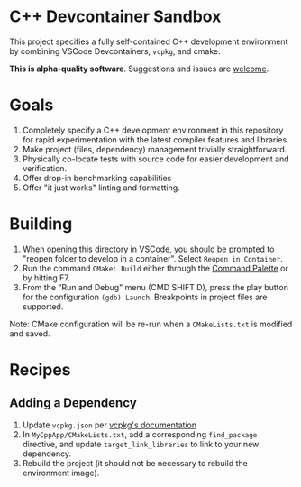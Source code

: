 # C++ Devcontainer Sandbox

This project specifies a fully self-contained C++ development environment by combining VSCode Devcontainers, `vcpkg`, and cmake.

**This is alpha-quality software**. Suggestions and issues are [welcome]().

# Goals

1. Completely specify a C++ development environment in this repository for rapid experimentation with the latest compiler features and libraries.
2. Make project (files, dependency) management trivially straightforward.
3. Physically co-locate tests with source code for easier development and verification.
4. Offer drop-in benchmarking capabilities
5. Offer "it just works" linting and formatting.

# Building

1. When opening this directory in VSCode, you should be prompted to "reopen folder to develop in a container". Select `Reopen in Container`.
2. Run the command `CMake: Build` either through the [Command Palette](https://code.visualstudio.com/api/ux-guidelines/command-palette) or by hitting F7.
3. From the "Run and Debug" menu (CMD SHIFT D), press the play button for the configuration `(gdb) Launch`. Breakpoints in project files are supported.

Note: CMake configuration will be re-run when a `CMakeLists.txt` is modified and saved.

# Recipes

## Adding a Dependency

1. Update `vcpkg.json` per [vcpkg's documentation]()
2. In `MyCppApp/CMakeLists.txt`, add a corresponding `find_package` directive, and update `target_link_libraries` to link to your new dependency.
3. Rebuild the project (it should not be necessary to rebuild the environment image).

